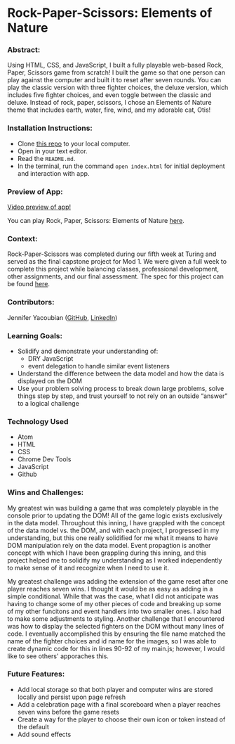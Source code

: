
# Rock-Paper-Scissors: Elements of Nature

### Abstract:
Using HTML, CSS, and JavaScript, I built a fully playable web-based Rock, Paper, Scissors game from scratch! I built the game so that one person can play against the computer and built it to reset after seven rounds. You can play the classic version with three fighter choices, the deluxe version, which includes five fighter choices, and even toggle between the classic and deluxe. Instead of rock, paper, scissors, I chose an Elements of Nature theme that includes earth, water, fire, wind, and my adorable cat, Otis!

### Installation Instructions:
- Clone [this repo](https://github.com/jmyacobn/Rock-Paper-Scissors) to your local computer.
- Open in your text editor.
- Read the `README.md`.
- In the terminal, run the command `open index.html` for initial deployment and interaction with app.

### Preview of App:
[Video preview of app!](https://www.loom.com/share/e1233ac894af477c9a630d529159a9a8)

You can play Rock, Paper, Scissors: Elements of Nature [here](https://jmyacobn.github.io/Rock-Paper-Scissors/).

### Context:
Rock-Paper-Scissors was completed during our fifth week at Turing and served as the final capstone project for Mod 1. We were given a full week to complete this project while balancing classes, professional development, other assignments, and our final assessment. The spec for this project can be found [here](https://frontend.turing.edu/projects/module-1/rock-paper-scissors-solo-v2.html).

### Contributors:
Jennifer Yacoubian ([GitHub](https://github.com/jmyacobn), [LinkedIn](https://www.linkedin.com/in/jennifer-yacoubian/))

### Learning Goals:
- Solidify and demonstrate your understanding of:
  - DRY JavaScript
  - event delegation to handle similar event listeners
- Understand the difference between the data model and how the data is displayed on the DOM
- Use your problem solving process to break down large problems, solve things step by step, and trust yourself to not rely on an outside “answer” to a logical challenge

### Technology Used
- Atom
- HTML
- CSS
- Chrome Dev Tools
- JavaScript
- Github

### Wins and Challenges:
My greatest win was building a game that was completely playable in the console prior to updating the DOM! All of the game logic exists exclusively in the data model. Throughout this inning, I have grappled with the concept of the data model vs. the DOM, and with each project, I progressed in my understanding, but this one really solidified for me what it means to have DOM manipulation rely on the data model. Event propagtion is another concept with which I have been grappling during this inning, and this project helped me to solidify my understanding as I worked independently to make sense of it and recognize when I need to use it.

My greatest challenge was adding the extension of the game reset after one player reaches seven wins. I thought it would be as easy as adding in a simple conditional. While that was the case, what I did not anticipate was having to change some of my other pieces of code and breaking up some of my other funcitons and event handlers into two smaller ones. I also had to make some adjustments to styling. Another challenge that I encountered was how to display the selected fighters on the DOM without many lines of code. I eventually accomplished this by ensuring the file name matched the name of the fighter choices and id name for the images, so I was able to create dynamic code for this in lines 90-92 of my main.js; however, I would like to see others' apporaches this.

### Future Features:
- Add local storage so that both player and computer wins are stored locally and persist upon page refresh
- Add a celebration page with a final scoreboard when a player reaches seven wins before the game resets
- Create a way for the player to choose their own icon or token instead of the default
- Add sound effects
